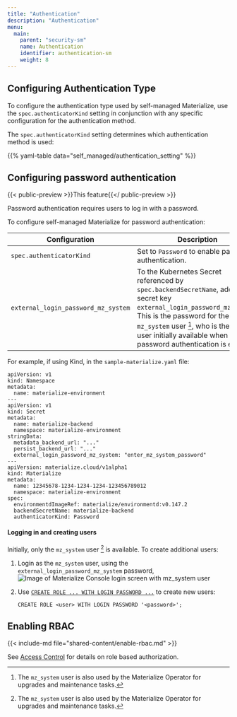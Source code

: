 ```yaml
---
title: "Authentication"
description: "Authentication"
menu:
  main:
    parent: "security-sm"
    name: Authentication
    identifier: authentication-sm
    weight: 8
---
```


## Configuring Authentication Type

To configure the authentication type used by self-managed Materialize, use the
`spec.authenticatorKind` setting in conjunction with any specific configuration
for the authentication method.

The `spec.authenticatorKind` setting determines which authentication method is
used:

{{% yaml-table data="self_managed/authentication_setting" %}}

## Configuring password authentication

{{< public-preview >}}This feature{{</ public-preview >}}

Password authentication requires users to log in with a password.

To configure self-managed Materialize for password authentication:

 Configuration | Description
---------------| ------------
`spec.authenticatorKind` | Set to `Password` to enable password authentication.
`external_login_password_mz_system` | To the Kubernetes Secret referenced by `spec.backendSecretName`, add the secret key `external_login_password_mz_system`. This is the password for the `mz_system` user [^1], who is the only user initially available when password authentication is enabled.

For example, if using Kind, in the `sample-materialize.yaml` file:

```hc {hl_lines="14 24"}
apiVersion: v1
kind: Namespace
metadata:
  name: materialize-environment
---
apiVersion: v1
kind: Secret
metadata:
  name: materialize-backend
  namespace: materialize-environment
stringData:
  metadata_backend_url: "..."
  persist_backend_url: "..."
  external_login_password_mz_system: "enter_mz_system_password"
---
apiVersion: materialize.cloud/v1alpha1
kind: Materialize
metadata:
  name: 12345678-1234-1234-1234-123456789012
  namespace: materialize-environment
spec:
  environmentdImageRef: materialize/environmentd:v0.147.2
  backendSecretName: materialize-backend
  authenticatorKind: Password
```

#### Logging in and creating users

Initially, only the `mz_system` user [^1] is available. To create additional
users:

1. Login as the `mz_system` user, using the
`external_login_password_mz_system` password,
![Image of Materialize Console login screen with mz_system user](/images/mz_system_login.png
"Materialize Console login screen with mz_system user")

1. Use [`CREATE ROLE ... WITH LOGIN PASSWORD ...`](/sql/create-role) to create
   new users:

   ```mzsql
   CREATE ROLE <user> WITH LOGIN PASSWORD '<password>';
   ```

[^1]: The `mz_system` user is also used by the Materialize Operator for upgrades
and maintenance tasks.

## Enabling RBAC

{{< include-md file="shared-content/enable-rbac.md" >}}

See [Access Control](/security/self-managed/access-control/) for details on role based authorization.
